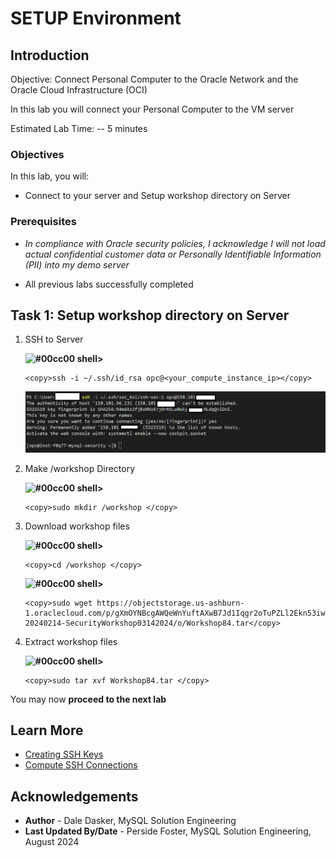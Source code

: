 # SETUP Environment

## Introduction

Objective: Connect Personal Computer to the Oracle Network and the Oracle Cloud Infrastructure (OCI)

In this lab you will connect your Personal Computer to the  VM server

Estimated Lab Time: -- 5 minutes

### Objectives

In this lab, you will:

* Connect to your server and Setup workshop directory on Server

### Prerequisites

* *In compliance with Oracle security policies, I acknowledge I will not load actual confidential customer data or Personally Identifiable Information (PII) into my demo server*

* All previous labs successfully completed

  
## Task 1: Setup workshop directory on Server

1. SSH to Server

    **![#00cc00](https://via.placeholder.com/15/00cc00/000000?text=+) shell>**

    ```
    <copy>ssh -i ~/.ssh/id_rsa opc@<your_compute_instance_ip></copy>
    ```

    ![MDS](./images/ssh-login-2.png "ssh-login")



2. Make /workshop Directory

    **![#00cc00](https://via.placeholder.com/15/00cc00/000000?text=+) shell>**

    ```
    <copy>sudo mkdir /workshop </copy>
    ```

3. Download workshop files

    **![#00cc00](https://via.placeholder.com/15/00cc00/000000?text=+) shell>**

    ```
    <copy>cd /workshop </copy>
    ```

    **![#00cc00](https://via.placeholder.com/15/00cc00/000000?text=+) shell>**

    ```
    <copy>sudo wget https://objectstorage.us-ashburn-1.oraclecloud.com/p/gXmOYNBcgAWQeWnYuftAXwB7Jd1Iqgr2oTuPZLl2Ekn53iwgap8r60qsK2NGq0Qz/n/idazzjlcjqzj/b/bucket-20240214-SecurityWorkshop03142024/o/Workshop84.tar</copy>
    ```

4. Extract workshop files

    **![#00cc00](https://via.placeholder.com/15/00cc00/000000?text=+) shell>**

    ```
    <copy>sudo tar xvf Workshop84.tar </copy>
    ```

You may now **proceed to the next lab**

## Learn More

* [Creating SSH Keys](https://docs.oracle.com/en-us/iaas/Content/Compute/Tasks/managingkeypairs.htm)
* [Compute SSH Connections](https://docs.oracle.com/en-us/iaas/Content/Compute/Tasks/accessinginstance.htm)

## Acknowledgements

* **Author** - Dale Dasker, MySQL Solution Engineering
* **Last Updated By/Date** - Perside Foster, MySQL Solution Engineering, August 2024
